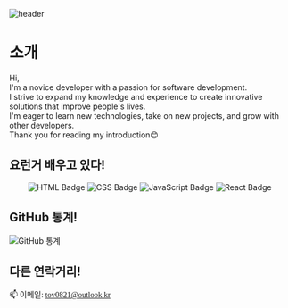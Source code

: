 ![header](https://capsule-render.vercel.app/api?type=waving&color=timeAuto&height=300&section=header&text=HyunJin%20Github&fontSize=90&animation=fadeIn&fontAlignY=38&descAlignY=51&descAlign=62)

# 소개
Hi,<br/>
I'm a novice developer with a passion for software development.<br/> 
I strive to expand my knowledge and experience to create innovative solutions that improve people's lives.<br/>
I'm eager to learn new technologies, take on new projects, and grow with other developers.<br/>
Thank you for reading my introduction😊

## 요런거 배우고 있다!
<p align="center">
    <img src="https://img.shields.io/badge/-HTML-E34F26?logo=HTML5&logoColor=white&style=for-the-badge" alt="HTML Badge">
    <img src="https://img.shields.io/badge/-CSS-1572B6?logo=CSS3&logoColor=white&style=for-the-badge" alt="CSS Badge">
    <img src="https://img.shields.io/badge/-JavaScript-F7DF1E?logo=JavaScript&logoColor=white&style=for-the-badge" alt="JavaScript Badge">
    <img src="https://img.shields.io/badge/-React-61DAFB?logo=React&logoColor=white&style=for-the-badge" alt="React Badge">
</p>

## GitHub 통계!
![GitHub 통계](https://github-readme-stats.vercel.app/api?username=john-doe&show_icons=true)

## 다른 연락거리!
<p style="font-family: 'GmarketSansMedium';">
    📫 이메일: <a href="mailto:tov0821@outlook.kr">tov0821@outlook.kr</a><br>
</p>
